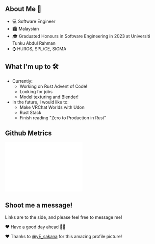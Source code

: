 ## About Me 👋
- 💻 Software Engineer
- 🏙 Malaysian
- 🎓 Graduated Honours in Software Engineering in 2023 at Universiti Tunku Abdul Rahman
- ⌚ HUROS, SPL/CE, SIGMA 

## What I'm up to 🛠
- Currently:
  - Working on Rust Advent of Code!
  - Looking for jobs
  - Model texturing and Blender!
- In the future, I would like to:
  - Make VRChat Worlds with Udon
  - Rust Stack
  - Finish reading "Zero to Production in Rust"

## Github Metrics
<picture>
  <img src="/github-metrics.svg" alt="Metrics" width="50%">
</picture>

## Shoot me a message!
Links are to the side, and please feel free to message me!

❤ Have a good day ahead 👨‍💻

❤ Thanks to [@yE_sakana](https://twitter.com/yE_sakana) for this amazing profile picture!
